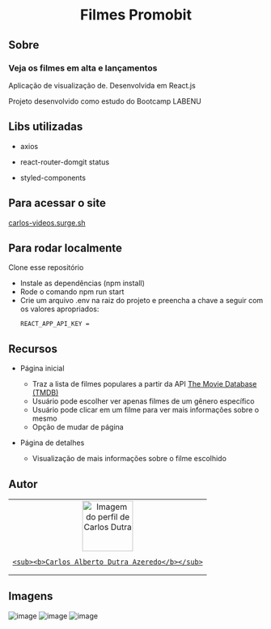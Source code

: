 # <h1 align='center'> Filmes Promobit </h1>

## Sobre
### Veja os filmes em alta e lançamentos 

Aplicação de visualização de.  Desenvolvida em React.js

Projeto desenvolvido como estudo do Bootcamp LABENU

## Libs utilizadas

- axios

- react-router-domgit status

- styled-components

## Para acessar o site

<a href="https://carlos-videos.surge.sh/">carlos-videos.surge.sh</a>


## Para rodar localmente
 Clone esse repositório
- Instale as dependências (npm install) 
- Rode o comando npm run start
- Crie um arquivo .env na raiz do projeto e preencha a chave a seguir com os valores apropriados:
   ```
   REACT_APP_API_KEY =
   ```

## Recursos
- Página inicial
  - Traz a lista de filmes populares a partir da API <a href="https://www.themoviedb.org/">The Movie Database (TMDB)</a>
  - Usuário pode escolher ver apenas filmes de um gênero específico
  - Usuário pode clicar em um filme para ver mais informações sobre o mesmo
  - Opção de mudar de página

- Página de detalhes
  - Visualização de mais informações sobre o filme escolhido

## Autor

<table>
  <tr>
    <td align="center"><a href="https://github.com/Carlos-Dutra-Azeredo">
    <img src="https://avatars.githubusercontent.com/u/81594451?v=4" width="100px" alt="Imagem do perfil de Carlos Dutra"/>
    <br />
    
    <sub><b>Carlos Alberto Dutra Azeredo</b></sub>

</table>



## Imagens

![image](https://user-images.githubusercontent.com/81594451/141823664-30dbf5a8-3d0e-4cd8-a3e2-cd0d3675a7e0.png)
![image](https://user-images.githubusercontent.com/81594451/141823794-27ad814b-8d71-44fe-bd27-45febc6d4907.png)
![image](https://user-images.githubusercontent.com/81594451/141823887-24336b19-fa42-4af1-8934-b6bfe7de3361.png)



